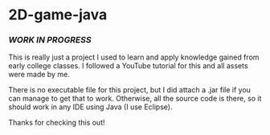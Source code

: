 # 2D-game-java
### *WORK IN PROGRESS*
This is really just a project I used to learn and apply knowledge gained from early college classes. I followed a YouTube tutorial for this and all assets were made by me. 

There is no executable file for this project, but I did attach a .jar file if you can manage to get that to work. Otherwise, all the source code is there, so it should work in any IDE using Java (I use Eclipse).

Thanks for checking this out!
